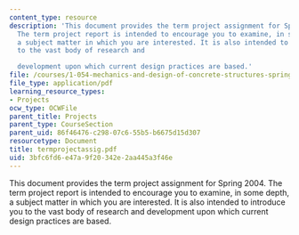 ```yaml
---
content_type: resource
description: 'This document provides the term project assignment for Spring 2004.
  The term project report is intended to encourage you to examine, in some depth,
  a subject matter in which you are interested. It is also intended to introduce you
  to the vast body of research and

  development upon which current design practices are based.'
file: /courses/1-054-mechanics-and-design-of-concrete-structures-spring-2004/3bfc6fd6e47a9f20342e2aa445a3f46e_termprojectassig.pdf
file_type: application/pdf
learning_resource_types:
- Projects
ocw_type: OCWFile
parent_title: Projects
parent_type: CourseSection
parent_uid: 86f46476-c298-07c6-55b5-b6675d15d307
resourcetype: Document
title: termprojectassig.pdf
uid: 3bfc6fd6-e47a-9f20-342e-2aa445a3f46e
---
```

This document provides the term project assignment for Spring 2004. The term project report is intended to encourage you to examine, in some depth, a subject matter in which you are interested. It is also intended to introduce you to the vast body of research and
development upon which current design practices are based.